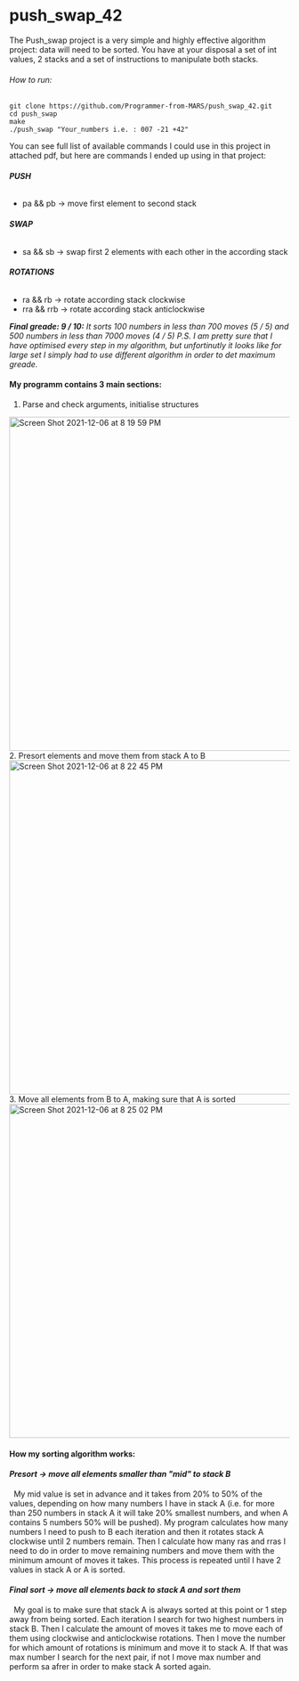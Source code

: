 # push_swap_42
The Push_swap project is a very simple and highly effective algorithm project: data will need to be sorted. You have at your disposal a set of int values, 2 stacks and a set of instructions to manipulate both stacks.

###### How to run:
```
git clone https://github.com/Programmer-from-MARS/push_swap_42.git
cd push_swap
make
./push_swap "Your_numbers i.e. : 007 -21 +42"
```
You can see full list of available commands I could use in this project in attached pdf, but here are commands I ended up using in that project:
###### **PUSH**
- pa && pb -> move first element to second stack
###### **SWAP**
- sa && sb -> swap first 2 elements with each other in the according stack
###### **ROTATIONS**
- ra && rb -> rotate according stack clockwise
- rra && rrb -> rotate according stack anticlockwise

***Final greade: 9 / 10:***
*It sorts 100 numbers in  less than 700 moves (5 / 5) and 500 numbers in less than 7000 moves (4 / 5)
P.S. I am pretty sure that I have optimised every step in my algorithm, but unfortinutly it looks like for large set I simply had to use different algorithm in order to det maximum greade.*

#### My programm contains 3 main sections:
1. Parse and check arguments, initialise structures
<img width="600" alt="Screen Shot 2021-12-06 at 8 19 59 PM" src="https://user-images.githubusercontent.com/96373933/147481258-e8c6b70d-8163-49cf-9ec3-40f0e0965464.png">
2. Presort elements and move them from stack A to B
<img width="600" alt="Screen Shot 2021-12-06 at 8 22 45 PM" src="https://user-images.githubusercontent.com/96373933/147481279-18d371d4-6e07-454b-89a9-feb5ec976795.png">
3. Move all elements from B to A, making sure that A is sorted
<img width="600" alt="Screen Shot 2021-12-06 at 8 25 02 PM" src="https://user-images.githubusercontent.com/96373933/147481294-0a1b0dcd-172d-425c-8c33-1c012bd98c5c.png">

#### How my sorting algorithm works:
#### ***Presort -> move all elements smaller than "mid" to stack B***
  My mid value is set in advance and it takes from 20% to 50% of the values, depending on how many numbers I have in stack A (i.e. for more than 250 numbers in stack A it will take 20% smallest numbers, and when A contains 5 numbers 50% will be pushed). My program calculates how many numbers I need to push to B each iteration and then it rotates stack A clockwise until 2 numbers remain. Then I calculate how many ras and rras I need to do in order to move remaining numbers and move them with the minimum amount of moves it takes. This process is repeated until I have 2 values in stack A or A is sorted.
#### ***Final sort -> move all elements back to stack A and sort them***
  My goal is to make sure that stack A is always sorted at this point or 1 step away from being sorted. Each iteration I search for two highest numbers in stack B. Then I calculate the amount of moves it takes me to move each of them using clockwise and anticlockwise rotations. Then I move the number for which amount of rotations is minimum and move it to stack A. If that was max number I search for the next pair, if not I move max number and perform sa afrer in order to make stack A sorted again.
